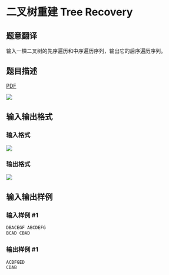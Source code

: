# 二叉树重建 Tree Recovery

## 题意翻译

输入一棵二叉树的先序遍历和中序遍历序列，输出它的后序遍历序列。

## 题目描述

[problemUrl]: https://uva.onlinejudge.org/index.php?option=com_onlinejudge&Itemid=8&category=7&page=show_problem&problem=477

[PDF](https://uva.onlinejudge.org/external/5/p536.pdf)

![](https://cdn.luogu.com.cn/upload/vjudge_pic/UVA536/31880d83284f88152bc3ced132e44a059287841d.png)

## 输入输出格式

### 输入格式

![](https://cdn.luogu.com.cn/upload/vjudge_pic/UVA536/6cf9641beba18dacb91a54229188fb476aa81422.png)

### 输出格式

![](https://cdn.luogu.com.cn/upload/vjudge_pic/UVA536/589e15741afc32cbd77da278e8e72ce3d5dbd670.png)

## 输入输出样例

### 输入样例 #1

```cpp
DBACEGF ABCDEFG
BCAD CBAD
```


### 输出样例 #1

```cpp
ACBFGED
CDAB
```


